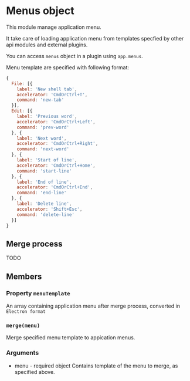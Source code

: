 # Menus object

This module manage application menu.

It take care of loading application menu from templates specfied by other api modules and external plugins.

You can access `menus` object in a plugin using `app.menus`.

Menu template are specified with following format:

```js
{
  File: [{
    label: 'New shell tab',
    accelerator: 'CmdOrCtrl+T',
    command: 'new-tab'
  }],
  Edit: [{
    label: 'Previous word',
    accelerator: 'CmdOrCtrl+Left',
    command: 'prev-word'
  }, {
    label: 'Next word',
    accelerator: 'CmdOrCtrl+Right',
    command: 'next-word'
  }, {
    label: 'Start of line',
    accelerator: 'CmdOrCtrl+Home',
    command: 'start-line'
  }, {
    label: 'End of line',
    accelerator: 'CmdOrCtrl+End',
    command: 'end-line'
  }, {
    label: 'Delete line',
    accelerator: 'Shift+Esc',
    command: 'delete-line'
  }]
}
```

## Merge process

TODO

## Members

### Property `menuTemplate`

An array containing application menu after merge process, converted in `Electron format`

### `merge(menu)`

Merge specified menu template to appication menus.

### Arguments

* menu - required object
Contains template of the menu to merge, as specified above.

